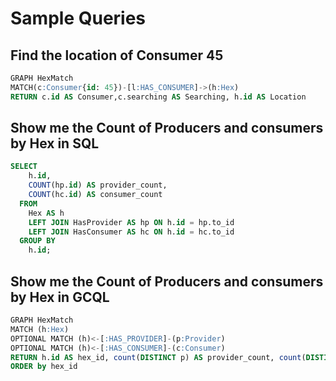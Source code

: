 # Sample Queries

## Find the location of Consumer 45

```sql
GRAPH HexMatch 
MATCH(c:Consumer{id: 45})-[l:HAS_CONSUMER]->(h:Hex)
RETURN c.id AS Consumer,c.searching AS Searching, h.id AS Location 
```
## Show me the Count of Producers and consumers by Hex in SQL

```sql
SELECT
    h.id,
    COUNT(hp.id) AS provider_count,
    COUNT(hc.id) AS consumer_count
  FROM
    Hex AS h
    LEFT JOIN HasProvider AS hp ON h.id = hp.to_id
    LEFT JOIN HasConsumer AS hc ON h.id = hc.to_id
  GROUP BY
    h.id;
```

## Show me the Count of Producers and consumers by Hex in GCQL

```sql
GRAPH HexMatch
MATCH (h:Hex)
OPTIONAL MATCH (h)<-[:HAS_PROVIDER]-(p:Provider)
OPTIONAL MATCH (h)<-[:HAS_CONSUMER]-(c:Consumer)
RETURN h.id AS hex_id, count(DISTINCT p) AS provider_count, count(DISTINCT c) AS consumer_count
ORDER by hex_id
```
